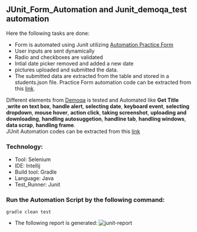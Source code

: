 ## JUnit_Form_Automation and Junit_demoqa_test automation
Here the following tasks are done:
- Form is automated using Junit utilizing [Automation Practice Form](https://demoqa.com/automation-practice-form)
- User inputs are sent dynamically
- Radio and checkboxes are validated
- Intial date picker removed and added a new date
- pictures uploaded and submitted the data.
- The submitted data are extracted from the table and stored in a students.json file.
Practice Form automation code can be extracted from this [link](https://github.com/tanvirmitul/junit-automation/blob/main/src/test/java/PracticeForm.java).

Different elements from [Demoqa](https://demoqa.com/) is tested and Automated like **Get Title** ,**write on text box**, **handle alert**, **selecting date**, **keyboard event**, **selecting dropdown**, **mouse hover**, **action click**, **taking screenshot**, **uploading and downloading**, **handling autosuggetion**, **handline tab**, **handling windows**, **data scrap**, **handling frame**. </br>
JUnit Automation codes can be extracted from this [link](https://github.com/tanvirmitul/junit-automation/blob/main/src/test/java/JUnitTutorial.java)
### Technology: </br>
- Tool: Selenium
- IDE: Intellij
- Build tool: Gradle
- Language: Java
- Test_Runner: Junit
### Run the Automation Script by the following command:
 ```
 gradle clean test 
 ```
- The following report is generated:
![junit-report](https://user-images.githubusercontent.com/59876702/206897131-6c67fc9f-ecf2-4314-843b-8fd57ba2cd8f.png)

